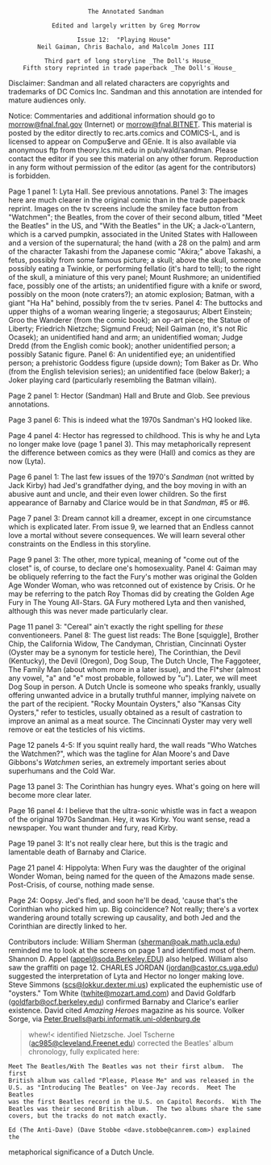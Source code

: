                           The Annotated Sandman

                Edited and largely written by Greg Morrow

                       Issue 12:  "Playing House"
            Neil Gaiman, Chris Bachalo, and Malcolm Jones III

              Third part of long storyline _The Doll's House_
        Fifth story reprinted in trade paperback _The Doll's House_

Disclaimer:  Sandman and all related characters are copyrights and trademarks
of DC Comics Inc.  Sandman and this annotation are intended for mature
audiences only.

Notice:  Commentaries and additional information should go to
morrow@fnal.fnal.gov (Internet) or morrow@fnal.BITNET.  This material is
posted by the editor directly to rec.arts.comics and COMICS-L, and is licensed
to appear on Compu$erve and GEnie.  It is also available via anonymous ftp
from theory.lcs.mit.edu in pub/wald/sandman.  Please contact the editor if you
see this material on any other forum.  Reproduction in any form without
permission of the editor (as agent for the contributors) is forbidden.

Page 1 panel 1:  Lyta Hall.  See previous annotations.
        Panel 3:  The images here are much clearer in the original comic than
in the trade paperback reprint.  Images on the tv screens include the smiley
face button from "Watchmen"; the Beatles, from the cover of their second album,
titled "Meet the Beatles" in the US, and "With the Beatles" in the UK; a
Jack-o'Lantern, which is a carved pumpkin, associated in the United States with
Halloween and a version of the supernatural;  the hand (with a 28 on the palm)
and arm of the character Takashi from the Japanese comic "Akira;" above
Takashi, a fetus, possibly from some famous picture; a skull; above the skull,
someone possibly eating a Twinkie, or performing fellatio (it's hard to tell);
to the right of the skull, a miniature of this very panel; Mount Rushmore;  an
unidentified face, possibly one of the artists;  an unidentified figure with a
knife or sword, possibly on the moon (note craters?); an atomic explosion;
Batman, with a giant "Ha Ha" behind, possibly from the tv series.
        Panel 4:  The buttocks and upper thighs of a woman wearing lingerie; a
stegosaurus; Albert Einstein; Groo the Wanderer (from the comic book); an
op-art piece; the Statue of Liberty; Friedrich Nietzche; Sigmund Freud; Neil
Gaiman (no, it's not Ric Ocasek); an unidentified hand and arm; an unidentified
woman; Judge Dredd (from the English comic book); another unidentified person;
a possibly Satanic figure.
	Panel 6:  An unidentified eye; an unidentified person; a prehistoric
Goddess figure (upside down); Tom Baker as Dr. Who (from the English television
series); an unidentified face (below Baker); a Joker playing card (particularly
resembling the Batman villain).

Page 2 panel 1:  Hector (Sandman) Hall and Brute and Glob.  See previous
annotations.

Page 3 panel 6:  This is indeed what the 1970s Sandman's HQ looked like.

Page 4 panel 4:  Hector has regressed to childhood.  This is why he and Lyta no
longer make love (page 1 panel 3).  This may metaphorically represent the
difference between comics as they were (Hall) and comics as they are now
(Lyta).

Page 6 panel 1:  The last few issues of the 1970's _Sandman_ (not writted by
Jack Kirby) had Jed's grandfather dying, and the boy moving in with an abusive
aunt and uncle, and their even lower children.  So the first appearance of
Barnaby and Clarice would be in that _Sandman_, #5 or #6.

Page 7 panel 3:  Dream cannot kill a dreamer, except in one circumstance which
is explicated later.  From issue 9, we learned that an Endless cannot love a
mortal without severe consequences.  We will learn several other constraints on
the Endless in this storyline.

Page 9 panel 3:  The other, more typical, meaning of "come out of the closet"
is, of course, to declare one's homosexuality.
	Panel 4:  Gaiman may be obliquely referring to the fact the Fury's
mother was original the Golden Age Wonder Woman, who was retconned out of
existence by Crisis.  Or he may be referring to the patch Roy Thomas did by
creating the Golden Age Fury in The Young All-Stars.  GA Fury mothered Lyta and
then vanished, although this was never made particularly clear.

Page 11 panel 3:  "Cereal" ain't exactly the right spelling for _these_
conventioneers.
	Panel 8:  The guest list reads:  The Bone [squiggle], Brother Chip, the
California Widow, The Candyman, Christian, Cincinnati Oyster (Oyster may be a
synonym for testicle here), The Corinthian, the Devil (Kentucky), the Devil
(Oregon), Dog Soup, The Dutch Uncle, The Faggoteer, The Family Man (about
whom more in a later issue), and the Fl*sher (almost any vowel, "a" and "e"
most probable, followed by "u").  Later, we will meet Dog Soup in person.  A
Dutch Uncle is someone who speaks frankly, usually offering unwanted advice in
a brutally truthful manner, implying naivete on the part of the recipient.
"Rocky Mountain Oysters," also "Kansas City Oysters," refer to testicles,
usually obtained as a result of castration to improve an animal as a meat
source.  The Cincinnati Oyster may very well remove or eat the testicles of his
victims.

Page 12 panels 4-5:  If you squint really hard, the wall reads "Who Watches the
Watchmen?", which was the tagline for Alan Moore's and Dave Gibbons's
_Watchmen_ series, an extremely important series about superhumans and the Cold
War.

Page 13 panel 3:  The Corinthian has hungry eyes.  What's going on here will
become more clear later.

Page 16 panel 4:  I believe that the ultra-sonic whistle was in fact a weapon
of the original 1970s Sandman.  Hey, it was Kirby.  You want sense, read a
newspaper.  You want thunder and fury, read Kirby.

Page 19 panel 3:  It's not really clear here, but this is the tragic and
lamentable death of Barnaby and Clarice.

Page 21 panel 4:  Hippolyta:  When Fury was the daughter of the original Wonder
Woman, being named for the queen of the Amazons made sense.  Post-Crisis, of
course, nothing made sense.

Page 24:  Oopsy.  Jed's fled, and soon he'll be dead, 'cause that's the
Corinthian who picked him up.  Big coincidence?  Not really; there's a vortex
wandering around totally screwing up causality, and both Jed and the Corinthian
are directly linked to her.

Contributors include:
	William Sherman (sherman@oak.math.ucla.edu) reminded me to look at the
screens on page 1 and identified most of them.  Shannon D. Appel
(appel@soda.Berkeley.EDU) also helped.  William also saw the graffiti on page
12.
	CHARLES JORDAN (jordan@castor.cs.uga.edu) suggested the interpretation
of Lyta and Hector no longer making love.
	Steve Simmons (scs@lokkur.dexter.mi.us) explicated the euphemistic use
of "oysters."
	Tom White (twhite@mozart.amd.com) and David Goldfarb
(goldfarb@ocf.berkeley.edu) confirmed Barnaby and Clarice's earlier existence.
David cited _Amazing Heroes_ magazine as his source.
	Volker Sorge, via <Peter.Bruells@arbi.informatik.uni-oldenburg.de>
>whew!< identified Nietzsche.
	Joel Tscherne (ac985@cleveland.Freenet.edu) corrected the Beatles'
album chronology, fully explicated here:

    Meet The Beatles/With The Beatles was not their first album.  The first
    British album was called "Please, Please Me" and was released in the
    U.S. as "Introducing The Beatles" on Vee-Jay records.  Meet The Beatles
    was the first Beatles record in the U.S. on Capitol Records.  With The
    Beatles was their second British album.  The two albums share the same
    covers, but the tracks do not match exactly.

	Ed (The Anti-Dave) (Dave Stobbe <dave.stobbe@canrem.com>) explained the
metaphorical significance of a Dutch Uncle.
